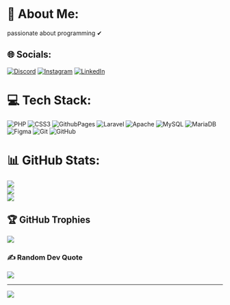 # 💫 About Me:
passionate about programming  ✔


## 🌐 Socials:
[![Discord](https://img.shields.io/badge/Discord-%237289DA.svg?logo=discord&logoColor=white)](https://discord.gg/751567033971376177) [![Instagram](https://img.shields.io/badge/Instagram-%23E4405F.svg?logo=Instagram&logoColor=white)](https://instagram.com/https://www.instagram.com/silvaaxxl/) [![LinkedIn](https://img.shields.io/badge/LinkedIn-%230077B5.svg?logo=linkedin&logoColor=white)](https://linkedin.com/in/www.linkedin.com/in/kauã-silva-989a57313) 

# 💻 Tech Stack:
![PHP](https://img.shields.io/badge/php-%23777BB4.svg?style=for-the-badge&logo=php&logoColor=white) ![CSS3](https://img.shields.io/badge/css3-%231572B6.svg?style=for-the-badge&logo=css3&logoColor=white) ![GithubPages](https://img.shields.io/badge/github%20pages-121013?style=for-the-badge&logo=github&logoColor=white) ![Laravel](https://img.shields.io/badge/laravel-%23FF2D20.svg?style=for-the-badge&logo=laravel&logoColor=white) ![Apache](https://img.shields.io/badge/apache-%23D42029.svg?style=for-the-badge&logo=apache&logoColor=white) ![MySQL](https://img.shields.io/badge/mysql-4479A1.svg?style=for-the-badge&logo=mysql&logoColor=white) ![MariaDB](https://img.shields.io/badge/MariaDB-003545?style=for-the-badge&logo=mariadb&logoColor=white) ![Figma](https://img.shields.io/badge/figma-%23F24E1E.svg?style=for-the-badge&logo=figma&logoColor=white) ![Git](https://img.shields.io/badge/git-%23F05033.svg?style=for-the-badge&logo=git&logoColor=white) ![GitHub](https://img.shields.io/badge/github-%23121011.svg?style=for-the-badge&logo=github&logoColor=white)
# 📊 GitHub Stats:
![](https://github-readme-stats.vercel.app/api?username=kauasilvaa&theme=dark&hide_border=false&include_all_commits=false&count_private=false)<br/>
![](https://github-readme-streak-stats.herokuapp.com/?user=kauasilvaa&theme=dark&hide_border=false)<br/>
![](https://github-readme-stats.vercel.app/api/top-langs/?username=kauasilvaa&theme=dark&hide_border=false&include_all_commits=false&count_private=false&layout=compact)

## 🏆 GitHub Trophies
![](https://github-profile-trophy.vercel.app/?username=kauasilvaa&theme=dracula&no-frame=false&no-bg=false&margin-w=4)

### ✍️ Random Dev Quote
![](https://quotes-github-readme.vercel.app/api?type=horizontal&theme=radical)

---
[![](https://visitcount.itsvg.in/api?id=kauasilvaa&icon=6&color=2)](https://visitcount.itsvg.in)

<!-- Proudly created with GPRM ( https://gprm.itsvg.in ) -->
